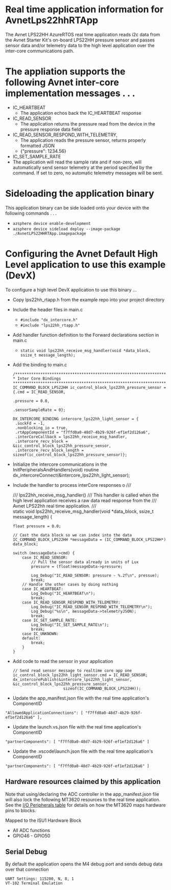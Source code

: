 # Real time application information for AvnetLps22hhRTApp

The Avnet LPS22HH AzureRTOS real time application reads i2c data from the Avnet Starter Kit's on-board LPS22HH pressure sensor and passes 
sensor data and/or telemetry data to the high level application over the inter-core communications path.

# The appliation supports the following Avnet inter-core implementation messages . . .

* IC_HEARTBEAT 
  * The application echos back the IC_HEARTBEAT response
* IC_READ_SENSOR
  * The application returns the pressure read from the device in the pressure response data field
* IC_READ_SENSOR_RESPOND_WITH_TELEMETRY, 
  * The application reads the pressure sensor, returns properly formatted JSON
  * {"pressure": 1234.56} 
* IC_SET_SAMPLE_RATE
* The application will read the sample rate and if non-zero, will automatically send sensor telemetry at the period specified by the command.  If set to zero, no automatic telemetry messages will be sent. 

# Sideloading the application binary
This application binary can be side loaded onto your device with the following commands . . .

* `azsphere device enable-development`
* `azsphere device sideload deploy --image-package ./AvnetLPS22HHRTApp.imagepackage`

# Configuring the Avnet Default High Level application to use this example (DevX)
To configure a high level DevX application to use this binary ...

* Copy lps22hh_rtapp.h from the example repo into your project directory

* Include the header files in main.c
  * `#include "dx_intercore.h"`
  * `#include "lps22hh_rtapp.h"`

* Add handler function definition to the Forward declarations section in main.c
  * `static void lps22hh_receive_msg_handler(void *data_block, ssize_t message_length);`

* Add the binding to main.c

      /****************************************************************************************
      * Inter Core Bindings
      *****************************************************************************************/
      IC_COMMAND_BLOCK_LPS22HH ic_control_block_lps22hh_pressure_sensor = {.cmd = IC_READ_SENSOR,
                                                                         .pressure = 0.0,
                                                                         .sensorSampleRate = 0};

      DX_INTERCORE_BINDING intercore_lps22hh_light_sensor = {
       .sockFd = -1,
       .nonblocking_io = true,
       .rtAppComponentId = "f7ffd0a0-48d7-4b29-926f-ef1ef2d126a6",
       .interCoreCallback = lps22hh_receive_msg_handler,
       .intercore_recv_block = &iic_control_block_lps22hh_pressure_sensor,
       .intercore_recv_block_length = sizeof(ic_control_block_lps22hh_pressure_sensor)};

* Initialize the intercore communications in the InitPeripheralsAndHandlers(void) routine
      dx_intercoreConnect(&intercore_lps22hh_light_sensor);

* Include the handler to process interCore responses
      o
      /// <summary>
      /// lps22hh_receive_msg_handler()
      /// This handler is called when the high level application receives a raw data read response from the 
      /// Avnet LPS22hh real time application.
      /// </summary>
      static void lps22hh_receive_msg_handler(void *data_block, ssize_t message_length)
      {

      float pressure = 0.0;

      // Cast the data block so we can index into the data
      IC_COMMAND_BLOCK_LPS22HH *messageData = (IC_COMMAND_BLOCK_LPS22HH*) data_block;

      switch (messageData->cmd) {
          case IC_READ_SENSOR:
              // Pull the sensor data already in units of Lux
              pressure = (float)messageData->pressure;

              Log_Debug("IC_READ_SENSOR: pressure - %.2f\n", pressue);
              break;
          // Handle the other cases by doing nothing
          case IC_HEARTBEAT:
              Log_Debug("IC_HEARTBEAT\n");
              break;
          case IC_READ_SENSOR_RESPOND_WITH_TELEMETRY:
              Log_Debug("IC_READ_SENSOR_RESPOND_WITH_TELEMETRY\n");
              Log_Debug("%s\n", messageData->telemetryJSON);
              break;
          case IC_SET_SAMPLE_RATE:
              Log_Debug("IC_SET_SAMPLE_RATE\n");
              break;
          case IC_UNKNOWN:
          default:
              break;
          }
      }

* Add code to read the sensor in your application

      // Send read sensor message to realtime core app one
      ic_control_block_lps22hh_light_sensor.cmd = IC_READ_SENSOR;
      dx_intercorePublish(&intercore_lps22hh_light_sensor, &ic_control_block_lps22hh_pressure_sensor,
                            sizeof(IC_COMMAND_BLOCK_LPS22HH));

* Update the app_manifest.json file with the real time application's ComponentID

 `"AllowedApplicationConnections": [ "f7ffd0a0-48d7-4b29-926f-ef1ef2d126a6" ],`

* Update the launch.vs.json  file with the real time application's ComponentID

`"partnerComponents": [ "f7ffd0a0-48d7-4b29-926f-ef1ef2d126a6" ]`

* Update the .vscode\launch.json  file with the real time application's ComponentID

`"partnerComponents": [ "f7ffd0a0-48d7-4b29-926f-ef1ef2d126a6" ]`

## Hardware resources claimed by this application
Note that using/declaring the ADC controller in the app_manifest.json file will also lock the following MT3620 resources to the real time application.  See the [I/O Peripherals table](https://docs.microsoft.com/en-us/azure-sphere/hardware/mt3620-product-status#io-peripherals) for details on how the MT3620 maps hardware pins to blocks.

Mapped to the ISU1 Hardware Block
* All ADC functions
* GPIO46 - GPIO50

## Serial Debug
By default the application opens the M4 debug port and sends debug data over that connection

    UART Settings: 115200, N, 8, 1
    VT-102 Terminal Emulation

